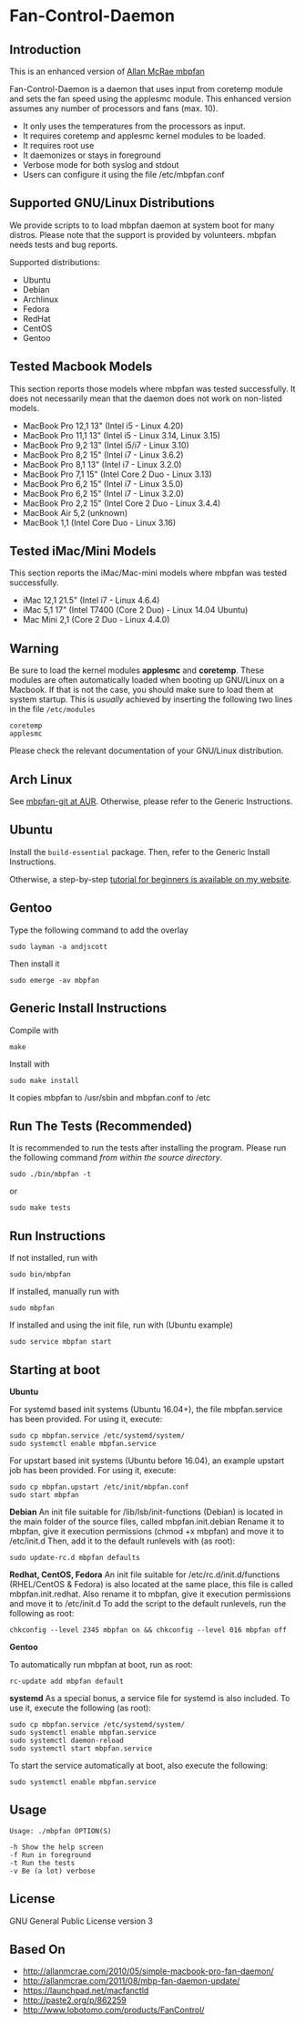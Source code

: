 Fan-Control-Daemon
====================

Introduction
---------------------
This is an enhanced version of [Allan McRae mbpfan](http://allanmcrae.com/2010/05/simple-macbook-pro-fan-daemon/)

Fan-Control-Daemon is a daemon that uses input from coretemp module and sets the fan speed using the applesmc module. 
This enhanced version assumes any number of processors and fans (max. 10).

*  It only uses the temperatures from the processors as input.
*  It requires coretemp and applesmc kernel modules to be loaded.
*  It requires root use
*  It daemonizes or stays in foreground
*  Verbose mode for both syslog and stdout
*  Users can configure it using the file /etc/mbpfan.conf


Supported GNU/Linux Distributions
---------------------------------
We provide scripts to to load mbpfan daemon at system boot for many distros.
Please note that the support is provided by volunteers. mbpfan needs tests and bug reports.

Supported distributions:

- Ubuntu
- Debian
- Archlinux
- Fedora
- RedHat
- CentOS
- Gentoo


Tested Macbook Models
---------------------
This section reports those models where mbpfan was tested successfully. It does not necessarily mean that the daemon does not work on non-listed models. 

- MacBook Pro 12,1 13"  (Intel i5 - Linux 4.20)
- MacBook Pro 11,1 13"  (Intel i5 - Linux 3.14, Linux 3.15)
- MacBook Pro 9,2 13"  (Intel i5/i7 - Linux 3.10)
- MacBook Pro 8,2 15"  (Intel i7 - Linux 3.6.2)
- MacBook Pro 8,1 13"  (Intel i7 - Linux 3.2.0)
- MacBook Pro 7,1 15"  (Intel Core 2 Duo - Linux 3.13)
- MacBook Pro 6,2 15"  (Intel i7 - Linux 3.5.0)
- MacBook Pro 6,2 15"  (Intel i7 - Linux 3.2.0)
- MacBook Pro 2,2 15"  (Intel Core 2 Duo - Linux 3.4.4)
- MacBook Air 5,2 (unknown)
- MacBook 1,1 (Intel Core Duo - Linux 3.16)

Tested iMac/Mini Models
------------------
This section reports the iMac/Mac-mini models where mbpfan was tested successfully.

- iMac 12,1 21.5" (Intel i7 - Linux 4.6.4)
- iMac 5,1 17" (Intel T7400 (Core 2 Duo) - Linux 14.04 Ubuntu)
- Mac Mini 2,1 (Core 2 Duo - Linux 4.4.0)

Warning
-------
Be sure to load the kernel modules **applesmc** and **coretemp**.
These modules are often automatically loaded when booting up GNU/Linux on a Macbook. If that is not the case, you should make sure to load them at system startup. This is _usually_ achieved by inserting the following two lines in the file `/etc/modules`
```
coretemp
applesmc
```

Please check the relevant documentation of your GNU/Linux distribution.

Arch Linux
---------
See [mbpfan-git at AUR](https://aur.archlinux.org/packages/mbpfan-git/).
Otherwise, please refer to the Generic Instructions.


Ubuntu
------

Install the ```build-essential``` package.
Then, refer to the Generic Install Instructions.

Otherwise, a step-by-step [tutorial for beginners is available on my website](https://ineed.coffee/3838/a-beginners-mbpfan-tutorial-for-ubuntu/).

Gentoo
------

Type the following command to add the overlay

    sudo layman -a andjscott

Then install it

    sudo emerge -av mbpfan

Generic Install Instructions
-------------------------
Compile with

    make

Install with

    sudo make install

It copies mbpfan to /usr/sbin and mbpfan.conf to /etc


Run The Tests (Recommended)
---------------------------
It is recommended to run the tests after installing the program. Please run the following command _from within the source directory_.

    sudo ./bin/mbpfan -t

or

    sudo make tests


Run Instructions
----------------
If not installed, run with

    sudo bin/mbpfan

If installed, manually run with

    sudo mbpfan

If installed and using the init file, run with (Ubuntu example)

    sudo service mbpfan start


Starting at boot
----------------
**Ubuntu**

For systemd based init systems (Ubuntu 16.04+), the file mbpfan.service
has been provided.
For using it, execute:

    sudo cp mbpfan.service /etc/systemd/system/
    sudo systemctl enable mbpfan.service


For upstart based init systems (Ubuntu before 16.04), an example upstart job has been provided. 
For using it, execute:

    sudo cp mbpfan.upstart /etc/init/mbpfan.conf
    sudo start mbpfan

**Debian**
An init file suitable for /lib/lsb/init-functions (Debian) 
is located in the main folder of the source files, called mbpfan.init.debian
Rename it to mbpfan, give it execution permissions (chmod +x mbpfan)
and move it to /etc/init.d
Then, add it to the default runlevels with (as root):

    sudo update-rc.d mbpfan defaults

**Redhat, CentOS, Fedora**
An init file suitable for /etc/rc.d/init.d/functions
(RHEL/CentOS & Fedora) is also located at the same place, this file is called
mbpfan.init.redhat. Also rename it to mbpfan, give it execution permissions
and move it to /etc/init.d
To add the script to the default runlevels, run the following as root:

    chkconfig --level 2345 mbpfan on && chkconfig --level 016 mbpfan off

**Gentoo**

To automatically run mbpfan at boot, run as root:

    rc-update add mbpfan default


**systemd**
As a special bonus, a service file for systemd is also included. To use it,
execute the following (as root):

    sudo cp mbpfan.service /etc/systemd/system/
    sudo systemctl enable mbpfan.service
    sudo systemctl daemon-reload
    sudo systemctl start mbpfan.service

To start the service automatically at boot, also execute the following:

    sudo systemctl enable mbpfan.service


Usage
-------

    Usage: ./mbpfan OPTION(S)

    -h Show the help screen
    -f Run in foreground
    -t Run the tests
    -v Be (a lot) verbose


License
---------------------
GNU General Public License version 3


Based On
---------------------
* http://allanmcrae.com/2010/05/simple-macbook-pro-fan-daemon/
* http://allanmcrae.com/2011/08/mbp-fan-daemon-update/
* https://launchpad.net/macfanctld
* http://paste2.org/p/862259
* http://www.lobotomo.com/products/FanControl/
